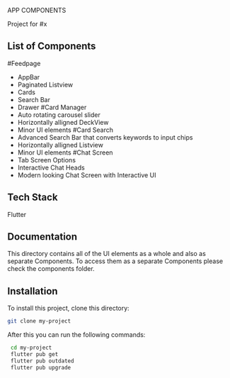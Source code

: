 
APP COMPONENTS

Project for #x


## List of Components
#Feedpage
- AppBar
- Paginated Listview
- Cards 
- Search Bar
- Drawer
#Card Manager
- Auto rotating carousel slider 
- Horizontally alligned DeckView
- Minor UI elements
#Card Search
- Advanced Search Bar that converts keywords to input chips 
- Horizontally alligned Listview
- Minor UI elements
#Chat Screen
- Tab Screen Options 
- Interactive Chat Heads
- Modern looking Chat Screen with Interactive UI




  
## Tech Stack
Flutter



  
## Documentation

This directory contains all of the UI elements as a whole and also as separate Components. To access them as a separate Components please check the components folder.


  
## Installation

To install this project, clone this directory:

```bash
git clone my-project
```
After this you can run the following commands: 

```bash
 cd my-project
 flutter pub get
 flutter pub outdated
 flutter pub upgrade
 
```

